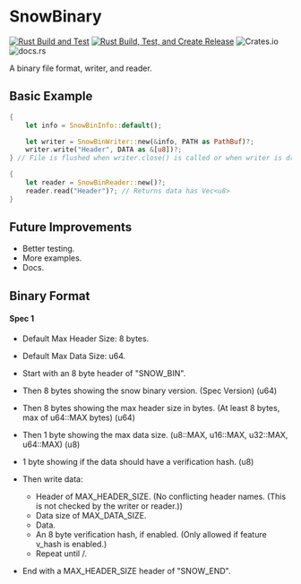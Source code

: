 # SnowBinary
[![Rust Build and Test](https://github.com/harmless-tech/snowbinary/actions/workflows/rust.yml/badge.svg)](https://github.com/harmless-tech/snowbinary/actions/workflows/rust.yml)
[![Rust Build, Test, and Create Release](https://github.com/harmless-tech/snowbinary/actions/workflows/release.yml/badge.svg)](https://github.com/harmless-tech/snowbinary/actions/workflows/release.yml)
![Crates.io](https://img.shields.io/crates/v/snowbinary)
![docs.rs](https://img.shields.io/docsrs/snowbinary/latest)

A binary file format, writer, and reader.

## Basic Example

```rust
{
    let info = SnowBinInfo::default();    

    let writer = SnowBinWriter::new(&info, PATH as PathBuf)?;
    writer.write("Header", DATA as &[u8])?;
} // File is flushed when writer.close() is called or when writer is dropped.

{
    let reader = SnowBinReader::new()?;
    reader.read("Header")?; // Returns data has Vec<u8>
}
```

## Future Improvements

- Better testing.
- More examples.
- Docs.

## Binary Format

#### Spec 1

- Default Max Header Size: 8 bytes.
- Default Max Data Size: u64.


- Start with an 8 byte header of "SNOW_BIN".
- Then 8 bytes showing the snow binary version. (Spec Version) (u64)
- Then 8 bytes showing the max header size in bytes. (At least 8 bytes, max of u64::MAX bytes) (u64)
- Then 1 byte showing the max data size.  (u8::MAX, u16::MAX, u32::MAX, u64::MAX) (u8)
- 1 byte showing if the data should have a verification hash. (u8)
- Then write data:
  - Header of MAX_HEADER_SIZE. (No conflicting header names. (This is not checked by the writer or reader.))
  - Data size of MAX_DATA_SIZE.
  - Data.
  - An 8 byte verification hash, if enabled. (Only allowed if feature v_hash is enabled.)
  - Repeat until \/.
- End with a MAX_HEADER_SIZE header of "SNOW_END".
